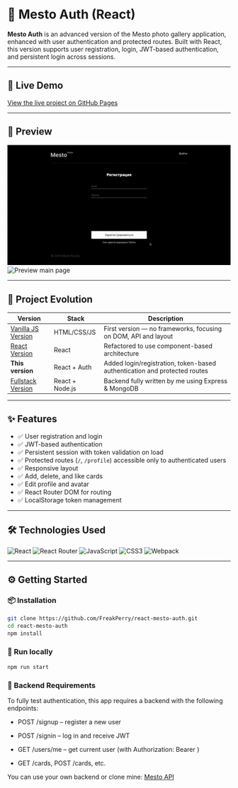 # 🔐 Mesto Auth (React)

**Mesto Auth** is an advanced version of the Mesto photo gallery application, enhanced with user authentication and protected routes. Built with React, this version supports user registration, login, JWT-based authentication, and persistent login across sessions.

---

## 🚀 Live Demo

[View the live project on GitHub Pages](https://freakperry.github.io/react-mesto-auth)

---

## 🎥 Preview

![Preview login](./src/images/preview/Screen%20Recording%202025-05-30%20at%2015.28.15.mov.gif) ![Preview main page](./src/images/preview/Screen%20Recording%202025-05-30%20at%2000.08.11.mov.gif)

---

## 🧠 Project Evolution

| Version                                                      | Stack           | Description                                                               |
| ------------------------------------------------------------ | --------------- | ------------------------------------------------------------------------- |
| [Vanilla JS Version](https://github.com/FreakPerry/mesto)    | HTML/CSS/JS     | First version — no frameworks, focusing on DOM, API and layout            |
| [React Version](https://github.com/FreakPerry/mesto-react)   | React           | Refactored to use component-based architecture                            |
| **This version**                                             | React + Auth    | Added login/registration, token-based authentication and protected routes |
| [Fullstack Version](https://github.com/FreakPerry/mesto-api) | React + Node.js | Backend fully written by me using Express & MongoDB                       |

---

## ✨ Features

- ✅ User registration and login
- ✅ JWT-based authentication
- ✅ Persistent session with token validation on load
- ✅ Protected routes (`/`, `/profile`) accessible only to authenticated users
- ✅ Responsive layout
- ✅ Add, delete, and like cards
- ✅ Edit profile and avatar
- ✅ React Router DOM for routing
- ✅ LocalStorage token management

---

## 🛠 Technologies Used

![React](https://img.shields.io/badge/React-20232A?style=flat&logo=react&logoColor=61DAFB)
![React Router](https://img.shields.io/badge/React--Router-CA4245?style=flat&logo=react-router&logoColor=white)
![JavaScript](https://img.shields.io/badge/JavaScript-F7DF1E?style=flat&logo=javascript&logoColor=black)
![CSS3](https://img.shields.io/badge/CSS3-1572B6?style=flat&logo=css3&logoColor=white)
![Webpack](https://img.shields.io/badge/Webpack-8DD6F9?style=flat&logo=webpack&logoColor=black)

---

## ⚙️ Getting Started

### 📦 Installation

```bash
git clone https://github.com/FreakPerry/react-mesto-auth.git
cd react-mesto-auth
npm install
```

### 🧪 Run locally

```bash
npm run start
```

### 🔐 Backend Requirements

To fully test authentication, this app requires a backend with the following endpoints:

- POST /signup – register a new user

- POST /signin – log in and receive JWT

- GET /users/me – get current user (with Authorization: Bearer <token>)

- GET /cards, POST /cards, etc.

You can use your own backend or clone mine: [Mesto API](https://github.com/FreakPerry/express-mesto-gha)

